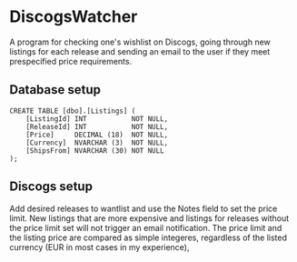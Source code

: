 # DiscogsWatcher
A program for checking one's wishlist on Discogs, going through new listings for each release and sending an email to the user if they meet prespecified price requirements.

## Database setup

    CREATE TABLE [dbo].[Listings] (
        [ListingId] INT           NOT NULL,
        [ReleaseId] INT           NOT NULL,
        [Price]     DECIMAL (18)  NOT NULL,
        [Currency]  NVARCHAR (3)  NOT NULL,
        [ShipsFrom] NVARCHAR (30) NOT NULL
    );
    
    
## Discogs setup
Add desired releases to wantlist and use the Notes field to set the price limit. New listings that are more expensive and listings for releases without the price limit set will not trigger an email notification. The price limit and the listing price are compared as simple integeres, regardless of the listed currency (EUR in most cases in my experience),
